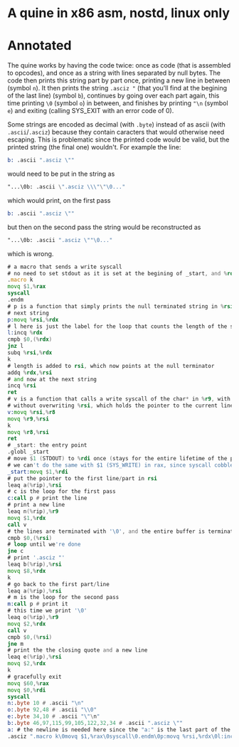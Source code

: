# A quine in x86 asm, nostd, linux only

# Annotated

The quine works by having the code twice: once as code (that is assembled to opcodes), and once as a string with lines separated by null bytes.
The code then prints this string part by part once, printing a new line in between (symbol `n`). It then prints the string `.asciz "` (that you'll find at the begining of the last line)
(symbol `b`), continues by going over each part again, this time printing `\0` (symbol `o`) in between, and finishes by printing `"\n` (symbol `e`)
and exiting (calling SYS_EXIT with an error code of 0).

Some strings are encoded as decimal (with `.byte`) instead of as ascii (with `.ascii`/`.asciz`) because they contain caracters that would otherwise need escaping.
This is problematic since the printed code would be valid, but the printed string (the final one) wouldn't. For example the line:
```asm
b: .ascii ".asciz \""
```
would need to be put in the string as
```asm
"...\0b: .ascii \".asciz \\\"\"\0..."
```
which would print, on the first pass
```asm
b: .ascii ".asciz \""
```
but then on the second pass the string would be reconstructed as
```asm
"...\0b: .ascii ".asciz \""\0..."
```
which is wrong.

```asm
# a macro that sends a write syscall
# no need to set stdout as it is set at the begining of _start, and %rdi is never touched
.macro k
movq $1,%rax
syscall
.endm
# p is a function that simply prints the null terminated string in %rsi, advancing rsi to the
# next string
p:movq %rsi,%rdx
# l here is just the label for the loop that counts the length of the string
l:incq %rdx
cmpb $0,(%rdx)
jnz l
subq %rsi,%rdx
k
# length is added to rsi, which now points at the null terminator
addq %rdx,%rsi
# and now at the next string
incq %rsi
ret
# v is a function that calls a write syscall of the char* in %r9, with the lenght of %rdx
# without overwriting %rsi, which holds the pointer to the current line/part
v:movq %rsi,%r8
movq %r9,%rsi
k
movq %r8,%rsi
ret
# _start: the entry point
.globl _start
# move $1 (STDOUT) to %rdi once (stays for the entire lifetime of the process)
# we can't do the same with $1 (SYS_WRITE) in rax, since syscall cobblers it
_start:movq $1,%rdi
# put the pointer to the first line/part in rsi
leaq a(%rip),%rsi
# c is the loop for the first pass
c:call p # print the line
# print a new line
leaq n(%rip),%r9
movq $1,%rdx
call v
# the lines are terminated with '\0', and the entire buffer is terminated by `\0\0`
cmpb $0,(%rsi)
# loop until we're done
jne c
# print '.asciz "'
leaq b(%rip),%rsi
movq $8,%rdx
k
# go back to the first part/line
leaq a(%rip),%rsi
# m is the loop for the second pass
m:call p # print it
# this time we print '\0'
leaq o(%rip),%r9
movq $2,%rdx
call v
cmpb $0,(%rsi)
jne m
# print the the closing quote and a new line
leaq e(%rip),%rsi
movq $2,%rdx
k
# gracefully exit
movq $60,%rax
movq $0,%rdi
syscall
n:.byte 10 # .ascii "\n"
o:.byte 92,48 # .ascii "\\0"
e:.byte 34,10 # .ascii "\"\n"
b:.byte 46,97,115,99,105,122,32,34 # .ascii ".asciz \""
a: # the newline is needed here since the "a:" is the last part of the buffer, it will be finished by a newline after the first pass
.asciz ".macro k\0movq $1,%rax\0syscall\0.endm\0p:movq %rsi,%rdx\0l:incq %rdx\0cmpb $0,(%rdx)\0jnz l\0subq %rsi,%rdx\0k\0addq %rdx,%rsi\0incq %rsi\0ret\0v:movq %rsi,%r8\0movq %r9,%rsi\0k\0movq %r8,%rsi\0ret\0.globl _start\0_start:movq $1,%rdi\0leaq a(%rip),%rsi\0c:call p\0leaq n(%rip),%r9\0movq $1,%rdx\0call v\0cmpb $0,(%rsi)\0jne c\0leaq b(%rip),%rsi\0movq $8,%rdx\0k\0leaq a(%rip),%rsi\0m:call p\0leaq o(%rip),%r9\0movq $2,%rdx\0call v\0cmpb $0,(%rsi)\0jne m\0leaq e(%rip),%rsi\0movq $2,%rdx\0k\0movq $60,%rax\0movq $0,%rdi\0syscall\0n:.byte 10\0o:.byte 92,48\0e:.byte 34,10\0b:.byte 46,97,115,99,105,122,32,34\0a:\0"
```
